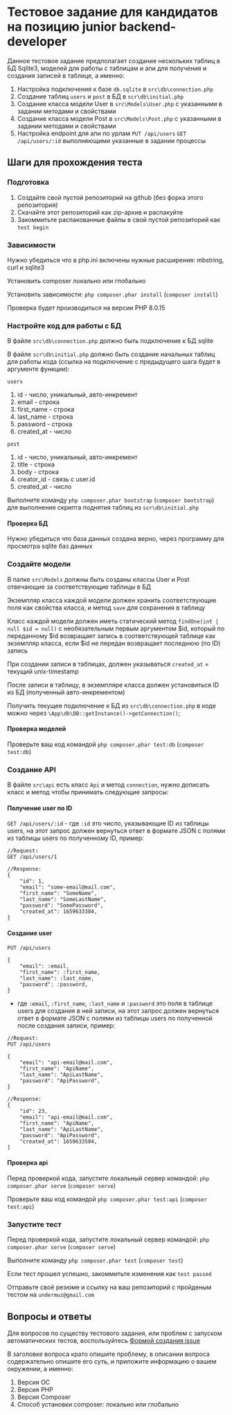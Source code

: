 # Тестовое задание для кандидатов на позицию junior backend-developer

Данное тестовое задание предполагает создание нескольких таблиц в БД Sqlite3, моделей для работы с таблицам и апи для получения и создания записей в таблице, а именно:

1) Настройка подключения к базе `db.sqlite` в `src\db\connection.php`
2) Создание таблиц `users` и `post` в БД в `scr\db\initial.php`
3) Создание класса модели User в `src\Models\User.php` с указанными в задании методами и свойствами
4) Создание класса модели Post в `src\Models\Post.php` с указанными в задании методами и свойствами
5) Настройка endpoint для апи по урлам `PUT /api/users` `GET /api/users/:id` выполняющими указанные в задании процессы

## Шаги для прохождения теста

### Подготовка

1) Создайте свой пустой репозиторий на github (без форка этого репозитория)
2) Скачайте этот репозиторий как zip-архив и распакуйте
3) Закоммитьте распакованные файлы в свой пустой репозиторий как `test begin`

### Зависимости

Нужно убедиться что в php.ini включены нужные расширения: mbstring, curl и sqlite3

Установить composer локально или глобально

Установить зависимости: `php composer.phar install` (`composer install`)

Проверка будет производиться на версии PHP 8.0.15

### Настройте код для работы с БД

В файле `src\db\connection.php` должно быть подключение к БД sqlite

В файле `scr\db\initial.php` должно быть создание начальных таблиц для работы кода (ссылка на подключение с предыдущего шага будет в аргументе функции):

`users`

1) id - число, уникальный, авто-инкремент
2) email - строка
3) first_name - строка
4) last_name - строка
5) password - строка
6) created_at - число

`post`

1) id - число, уникальный, авто-инкремент
2) title - строка
3) body - строка
4) creator_id - связь с user.id
5) created_at - число

Выполните команду `php composer.phar bootstrap` (`composer bootstrap`) для выполнения скрипта поднятия таблиц из `scr\db\initial.php`

#### Проверка БД

Нужно убедиться что база данных создана верно, через программу для просмотра sqlite баз данных

### Создайте модели

В папке `src\Models` должны быть созданы классы User и Post отвечающие за соответствующие таблицы в БД

Экземпляр класса каждой модели должен хранить соответствующие поля как свойства класса, и метод `save` для сохранения в таблицу

Класс каждой модели должен иметь статический метод `findOne(int | null $id = null)` с необязательным первым аргументом $id, который по переданному $id возвращает запись в соответствующей таблице как экземпляр класса, если $id не передан возвращает последнюю (по ID) запись

При создании записи в таблицах, должен указываться `created_at` = текущий unix-timestamp

После записи в таблицу, в экземпляре класса должен установиться ID из БД (полученный авто-инкрементом)

Получить текущее подключение к БД из `src\db\connection.php` в коде можно через `\App\db\DB::getInstance()->getConnection()`;

#### Проверка моделей

Проверьте ваш код командой `php composer.phar test:db` (`composer test:db`)

### Создание API

В файле `src\api` есть класс `Api` и метод `connection`, нужно дописать класс и метод чтобы принимать следующие запросы:

#### Получение user по ID

`GET /api/users/:id` - где `:id` это число, указывающие ID из таблицы users, на этот запрос должен вернуться ответ в формате JSON с полями из таблицы users по полученному ID, пример:

```text
//Request:
GET /api/users/1

//Response:
{
    "id": 1,
    "email": "some-email@mail.com",
    "first_name": "SomeName",
    "last_name": "SomeLastName",
    "password": "SomePassword",
    "created_at": 1659633384,
}
```

#### Создание user

```text
PUT /api/users

{
    "email": :email,
    "first_name": :first_name,
    "last_name": :last_name,
    "password": :password,
}
```

- где `:email`, `:first_name`, `:last_name` и `:password` это поля в таблице users для создания в ней записи, на этот запрос должен вернуться ответ в формате JSON с полями из таблицы users по полученной после создания записи, пример:

```text
//Request:
PUT /api/users

{
    "email": "api-email@mail.com",
    "first_name": "ApiName",
    "last_name": "ApiLastName",
    "password": "ApiPassword",
}

//Response:
{
    "id": 23,
    "email": "api-email@mail.com",
    "first_name": "ApiName",
    "last_name": "ApiLastName",
    "password": "ApiPassword",
    "created_at": 1659633584,
]
```

#### Проверка api

Перед проверкой кода, запустите локальный сервер командой: `php composer.phar serve` (`composer serve`)

Проверьте ваш код командой `php composer.phar test:api` (`composer test:api`)

### Запустите тест

Перед проверкой кода, запустите локальный сервер командой: `php composer.phar serve` (`composer serve`)

Выполните команду `php composer.phar test` (`composer test`)

Если тест прошел успешно, закоммитьте изменения как `test passed`

Отправьте своё резюме и ссылку на ваш репозиторий с пройденым тестом на `undermuz@gmail.com`

## Вопросы и ответы

Для вопросов по существу тестового задания, или проблем с запуском автоматических тестов, воспользуйтесь [Формой создания issue](https://github.com/undermuz/junior-php-contest/issues/new)

В заголовке вопроса крато опишите проблему, в описании вопроса содержательно опишите его суть, и приложите информацию о вашем окружении, а именно:

1) Версия ОС
2) Версия PHP
3) Версия Composer
4) Способ установки composer: локально или глобально